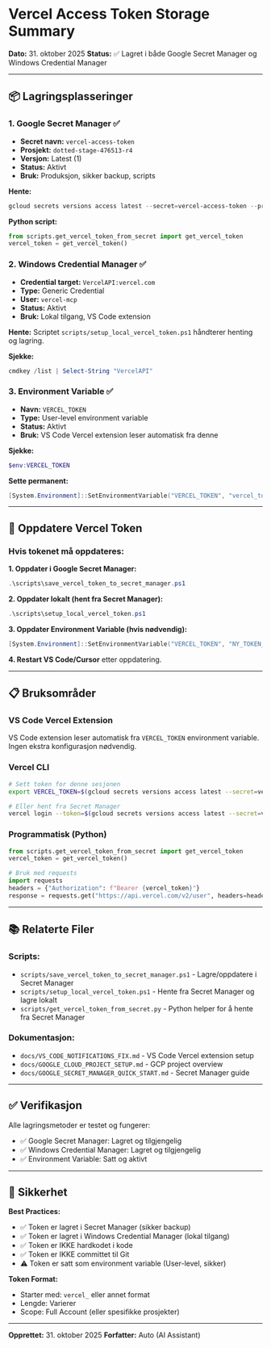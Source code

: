 # Vercel Access Token Storage Summary

**Dato:** 31. oktober 2025
**Status:** ✅ Lagret i både Google Secret Manager og Windows Credential Manager

---

## 📦 Lagringsplasseringer

### 1. Google Secret Manager ✅
- **Secret navn:** `vercel-access-token`
- **Prosjekt:** `dotted-stage-476513-r4`
- **Versjon:** Latest (1)
- **Status:** Aktivt
- **Bruk:** Produksjon, sikker backup, scripts

**Hente:**
```powershell
gcloud secrets versions access latest --secret=vercel-access-token --project=dotted-stage-476513-r4
```

**Python script:**
```python
from scripts.get_vercel_token_from_secret import get_vercel_token
vercel_token = get_vercel_token()
```

### 2. Windows Credential Manager ✅
- **Credential target:** `VercelAPI:vercel.com`
- **Type:** Generic Credential
- **User:** `vercel-mcp`
- **Status:** Aktivt
- **Bruk:** Lokal tilgang, VS Code extension

**Hente:**
Scriptet `scripts/setup_local_vercel_token.ps1` håndterer henting og lagring.

**Sjekke:**
```powershell
cmdkey /list | Select-String "VercelAPI"
```

### 3. Environment Variable ✅
- **Navn:** `VERCEL_TOKEN`
- **Type:** User-level environment variable
- **Status:** Aktivt
- **Bruk:** VS Code Vercel extension leser automatisk fra denne

**Sjekke:**
```powershell
$env:VERCEL_TOKEN
```

**Sette permanent:**
```powershell
[System.Environment]::SetEnvironmentVariable("VERCEL_TOKEN", "vercel_token_her", "User")
```

---

## 🔄 Oppdatere Vercel Token

### Hvis tokenet må oppdateres:

**1. Oppdater i Google Secret Manager:**
```powershell
.\scripts\save_vercel_token_to_secret_manager.ps1
```

**2. Oppdater lokalt (hent fra Secret Manager):**
```powershell
.\scripts\setup_local_vercel_token.ps1
```

**3. Oppdater Environment Variable (hvis nødvendig):**
```powershell
[System.Environment]::SetEnvironmentVariable("VERCEL_TOKEN", "NY_TOKEN_HER", "User")
```

**4. Restart VS Code/Cursor** etter oppdatering.

---

## 📋 Bruksområder

### VS Code Vercel Extension
VS Code extension leser automatisk fra `VERCEL_TOKEN` environment variable. Ingen ekstra konfigurasjon nødvendig.

### Vercel CLI
```bash
# Sett token for denne sesjonen
export VERCEL_TOKEN=$(gcloud secrets versions access latest --secret=vercel-access-token --project=dotted-stage-476513-r4)

# Eller hent fra Secret Manager
vercel login --token=$(gcloud secrets versions access latest --secret=vercel-access-token --project=dotted-stage-476513-r4)
```

### Programmatisk (Python)
```python
from scripts.get_vercel_token_from_secret import get_vercel_token
vercel_token = get_vercel_token()

# Bruk med requests
import requests
headers = {"Authorization": f"Bearer {vercel_token}"}
response = requests.get("https://api.vercel.com/v2/user", headers=headers)
```

---

## 📚 Relaterte Filer

### Scripts:
- `scripts/save_vercel_token_to_secret_manager.ps1` - Lagre/oppdatere i Secret Manager
- `scripts/setup_local_vercel_token.ps1` - Hente fra Secret Manager og lagre lokalt
- `scripts/get_vercel_token_from_secret.py` - Python helper for å hente fra Secret Manager

### Dokumentasjon:
- `docs/VS_CODE_NOTIFICATIONS_FIX.md` - VS Code Vercel extension setup
- `docs/GOOGLE_CLOUD_PROJECT_SETUP.md` - GCP project overview
- `docs/GOOGLE_SECRET_MANAGER_QUICK_START.md` - Secret Manager guide

---

## ✅ Verifikasjon

Alle lagringsmetoder er testet og fungerer:
- ✅ Google Secret Manager: Lagret og tilgjengelig
- ✅ Windows Credential Manager: Lagret og tilgjengelig
- ✅ Environment Variable: Satt og aktivt

---

## 🔐 Sikkerhet

**Best Practices:**
- ✅ Token er lagret i Secret Manager (sikker backup)
- ✅ Token er lagret i Windows Credential Manager (lokal tilgang)
- ✅ Token er IKKE hardkodet i kode
- ✅ Token er IKKE committet til Git
- ⚠️ Token er satt som environment variable (User-level, sikker)

**Token Format:**
- Starter med: `vercel_` eller annet format
- Lengde: Varierer
- Scope: Full Account (eller spesifikke prosjekter)

---

**Opprettet:** 31. oktober 2025
**Forfatter:** Auto (AI Assistant)

